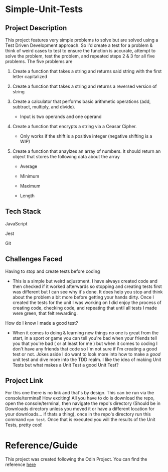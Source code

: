 # Simple-Unit-Tests

## Project Description
This project features very simple problems to solve but are solved using a Test Driven Development approach. So I'd create a test for a problem & think of weird cases to test to ensure the function is accurate, attempt to solve the problem, test the problem, and repeated steps 2 & 3 for all five problems. The five problems are

  1) Create a function that takes a string and returns said string with the first letter capitalized

  2)  Create a function that takes a string and returns a reversed version of string

  3)  Create a calculator that performs basic arithmetic operations (add, subtract, multiply, and divide).
        - Input is two operands and one operand

  4) Create a function that encrypts a string via a Ceasar Cipher. 
       - Only works if the shift is a positive integer (negative shifting is a WIP)

  5) Create a function that anaylzes an array of numbers. It should return an object that stores the following data about the array
       - Average
    
       - Minimum
    
       - Maximum
    
       - Length


## Tech Stack
JavaScript

Jest

Git
    

## Challenges Faced

Having to stop and create tests before coding

  - This is a simple but weird adjustment. I have always created code and then checked if it worked afterwards so stopping and creating tests first was different but I can see why it's done. It does help you stop and think about the problem a bit more before getting your hands dirty. Once I created the tests for the unit I was working on I did enjoy the process of creating code, checking code, and repeating that until all tests I made were green, that felt rewarding.

How do I know I made a good test? 

  - When it comes to doing & learning new things no one is great from the start, in a sport or game you can tell you're bad when your friends tell you that you're bad ( or at least for me ) but when it comes to coding I don't have any friends that code so I'm not sure if I'm creating a good test or not. Jokes aside I do want to look more into how to make a *good* unit test and dive more into the TDD realm. I like the idea of making Unit Tests but what makes a Unit Test a good Unit Test? 


## Project Link
For this one there is no link and that's by design. This can be run via the console/terminal! How exciting! All you have to do is download the repo, open the console/terminal, then navigate the repo's directory (Should be in Downloads directory unless you moved it or have a different location for your downloads... if thats a thing), once in the repo's directory run this command `npm test`. Once that is executed you will the results of the Unit Tests, pretty cool!


# Reference/Guide
This project was created following the Odin Project. You can find the reference [here](https://www.theodinproject.com/lessons/node-path-javascript-testing-practice)
